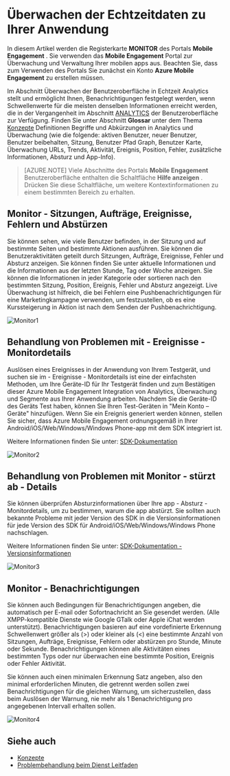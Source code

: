 <properties
   pageTitle="Azure mobilen Engagement Benutzeroberfläche - Monitor"
   description="Informationen Sie zum Überwachen von Echtzeitdaten über die Anwendung mit Azure Mobile Engagement"
   services="mobile-engagement"
   documentationCenter=""
   authors="piyushjo"
   manager="dwrede"
   editor=""/>

<tags
   ms.service="mobile-engagement"
   ms.devlang="na"
   ms.topic="article"
   ms.tgt_pltfrm="mobile-multiple"
   ms.workload="mobile"
   ms.date="08/19/2016"
   ms.author="piyushjo"/>

# <a name="how-to-monitor-real-time-data-about-your-application"></a>Überwachen der Echtzeitdaten zu Ihrer Anwendung

In diesem Artikel werden die Registerkarte **MONITOR** des Portals **Mobile Engagement** . Sie verwenden das **Mobile Engagement** Portal zur Überwachung und Verwaltung Ihrer mobilen apps aus. Beachten Sie, dass zum Verwenden des Portals Sie zunächst ein Konto **Azure Mobile Engagement** zu erstellen müssen. 


Im Abschnitt Überwachen der Benutzeroberfläche in Echtzeit Analytics stellt und ermöglicht Ihnen, Benachrichtigungen festgelegt werden, wenn Schwellenwerte für die meisten denselben Informationen erreicht werden, die in der Vergangenheit im Abschnitt [ANALYTICS](mobile-engagement-user-interface-analytics.md) der Benutzeroberfläche zur Verfügung. Finden Sie unter Abschnitt **Glossar** unter dem Thema [Konzepte](http://go.microsoft.com/fwlink/?LinkId=525555) Definitionen Begriffe und Abkürzungen in Analytics und Überwachung (wie die folgende: aktiven Benutzer, neuer Benutzer, Benutzer beibehalten, Sitzung, Benutzer Pfad Graph, Benutzer Karte, Überwachung URLs, Trends, Aktivität, Ereignis, Position, Fehler, zusätzliche Informationen, Absturz und App-Info).

>[AZURE.NOTE] Viele Abschnitte des Portals **Mobile Engagement** Benutzeroberfläche enthalten die Schaltfläche **Hilfe anzeigen** . Drücken Sie diese Schaltfläche, um weitere Kontextinformationen zu einem bestimmten Bereich zu erhalten.

## <a name="monitor---sessions-jobs-events-errors-and-crashes"></a>Monitor - Sitzungen, Aufträge, Ereignisse, Fehlern und Abstürzen

Sie können sehen, wie viele Benutzer befinden, in der Sitzung und auf bestimmte Seiten und bestimmte Aktionen ausführen. Sie können die Benutzeraktivitäten geteilt durch Sitzungen, Aufträge, Ereignisse, Fehler und Absturz anzeigen. Sie können finden Sie unter aktuelle Informationen und die Informationen aus der letzten Stunde, Tag oder Woche anzeigen. Sie können die Informationen in jeder Kategorie oder sortieren nach den bestimmten Sitzung, Position, Ereignis, Fehler und Absturz angezeigt.  Live Überwachung ist hilfreich, die bei Fehlern eine Pushbenachrichtigungen für eine Marketingkampagne verwenden, um festzustellen, ob es eine Kurssteigerung in Aktion ist nach dem Senden der Pushbenachrichtigung.

![Monitor1][14]  

## <a name="troubleshooting-with-monitor---events---details"></a>Behandlung von Problemen mit - Ereignisse - Monitordetails

Auslösen eines Ereignisses in der Anwendung von Ihrem Testgerät, und suchen sie im - Ereignisse - Monitordetails ist eine der einfachsten Methoden, um Ihre Geräte-ID für Ihr Testgerät finden und zum Bestätigen dieser Azure Mobile Engagement Integration von Analytics, Überwachung und Segmente aus Ihrer Anwendung arbeiten. Nachdem Sie die Geräte-ID des Geräts Test haben, können Sie Ihren Test-Geräten in "Mein Konto – Geräte" hinzufügen. Wenn Sie ein Ereignis generiert werden können, stellen Sie sicher, dass Azure Mobile Engagement ordnungsgemäß in Ihrer Android/iOS/Web/Windows/Windows Phone-app mit dem SDK integriert ist.

Weitere Informationen finden Sie unter: [SDK-Dokumentation][Link 5]

![Monitor2][15]  

## <a name="troubleshooting-with-monitor---crashes---details"></a>Behandlung von Problemen mit Monitor - stürzt ab - Details

Sie können überprüfen Absturzinformationen über Ihre app - Absturz - Monitordetails, um zu bestimmen, warum die app abstürzt. Sie sollten auch bekannte Probleme mit jeder Version des SDK in die Versionsinformationen für jede Version des SDK für Android/iOS/Web/Windows/Windows Phone nachschlagen.

Weitere Informationen finden Sie unter: [SDK-Dokumentation - Versionsinformationen][Link 5]

![Monitor3][16]

## <a name="monitor---alerts"></a>Monitor - Benachrichtigungen
Sie können auch Bedingungen für Benachrichtigungen angeben, die automatisch per E-mail oder Sofortnachricht an Sie gesendet werden. (Alle XMPP-kompatible Dienste wie Google GTalk oder Apple iChat werden unterstützt). Benachrichtigungen basieren auf eine vordefinierte Erkennung Schwellenwert größer als (>) oder kleiner als (<) eine bestimmte Anzahl von Sitzungen, Aufträge, Ereignisse, Fehlern oder abstürzen pro Stunde, Minute oder Sekunde. Benachrichtigungen können alle Aktivitäten eines bestimmten Typs oder nur überwachen eine bestimmte Position, Ereignis oder Fehler Aktivität. 

Sie können auch einen minimalen Erkennung Satz angeben, also den minimal erforderlichen Minuten, die getrennt werden sollen zwei Benachrichtigungen für die gleichen Warnung, um sicherzustellen, dass beim Auslösen der Warnung, nie mehr als 1 Benachrichtigung pro angegebenen Intervall erhalten sollen.

![Monitor4][17]


## <a name="see-also"></a>Siehe auch

- [Konzepte][Link 6]
- [Problembehandlung beim Dienst Leitfaden][Link 24]

<!--Image references-->
[1]: ./media/mobile-engagement-user-interface-navigation/navigation1.png
[2]: ./media/mobile-engagement-user-interface-home/home1.png
[3]: ./media/mobile-engagement-user-interface-home/home2.png
[4]: ./media/mobile-engagement-user-interface-home/home3.png
[5]: ./media/mobile-engagement-user-interface-home/home4.png
[6]: ./media/mobile-engagement-user-interface-home/home5.png
[7]: ./media/mobile-engagement-user-interface-my-account/myaccount1.png
[8]: ./media/mobile-engagement-user-interface-my-account/myaccount2.png
[9]: ./media/mobile-engagement-user-interface-my-account/myaccount3.png
[10]: ./media/mobile-engagement-user-interface-analytics/analytics1.png
[11]: ./media/mobile-engagement-user-interface-analytics/analytics2.png
[12]: ./media/mobile-engagement-user-interface-analytics/analytics3.png
[13]: ./media/mobile-engagement-user-interface-analytics/analytics4.png
[14]: ./media/mobile-engagement-user-interface-monitor/monitor1.png
[15]: ./media/mobile-engagement-user-interface-monitor/monitor2.png
[16]: ./media/mobile-engagement-user-interface-monitor/monitor3.png
[17]: ./media/mobile-engagement-user-interface-monitor/monitor4.png
[18]: ./media/mobile-engagement-user-interface-reach/reach1.png
[19]: ./media/mobile-engagement-user-interface-reach/reach2.png
[20]: ./media/mobile-engagement-user-interface-reach-campaign/Reach-Campaign1.png
[21]: ./media/mobile-engagement-user-interface-reach-campaign/Reach-Campaign2.png
[22]: ./media/mobile-engagement-user-interface-reach-campaign/Reach-Campaign3.png
[23]: ./media/mobile-engagement-user-interface-reach-campaign/Reach-Campaign4.png
[24]: ./media/mobile-engagement-user-interface-reach-campaign/Reach-Campaign5.png
[25]: ./media/mobile-engagement-user-interface-reach-campaign/Reach-Campaign6.png
[26]: ./media/mobile-engagement-user-interface-reach-campaign/Reach-Campaign7.png
[27]: ./media/mobile-engagement-user-interface-reach-campaign/Reach-Campaign8.png
[28]: ./media/mobile-engagement-user-interface-reach-campaign/Reach-Campaign9.png
[29]: ./media/mobile-engagement-user-interface-reach-criterion/Reach-Criterion1.png
[30]: ./media/mobile-engagement-user-interface-reach-content/Reach-Content1.png
[31]: ./media/mobile-engagement-user-interface-reach-content/Reach-Content2.png
[32]: ./media/mobile-engagement-user-interface-reach-content/Reach-Content3.png
[33]: ./media/mobile-engagement-user-interface-reach-content/Reach-Content4.png
[34]: ./media/mobile-engagement-user-interface-dashboard/dashboard1.png
[35]: ./media/mobile-engagement-user-interface-segments/segments1.png
[36]: ./media/mobile-engagement-user-interface-segments/segments2.png
[37]: ./media/mobile-engagement-user-interface-segments/segments3.png
[38]: ./media/mobile-engagement-user-interface-segments/segments4.png
[39]: ./media/mobile-engagement-user-interface-segments/segments5.png
[40]: ./media/mobile-engagement-user-interface-segments/segments6.png
[41]: ./media/mobile-engagement-user-interface-segments/segments7.png
[42]: ./media/mobile-engagement-user-interface-segments/segments8.png
[43]: ./media/mobile-engagement-user-interface-segments/segments9.png
[44]: ./media/mobile-engagement-user-interface-segments/segments10.png
[45]: ./media/mobile-engagement-user-interface-segments/segments11.png
[46]: ./media/mobile-engagement-user-interface-settings/settings1.png
[47]: ./media/mobile-engagement-user-interface-settings/settings2.png
[48]: ./media/mobile-engagement-user-interface-settings/settings3.png
[49]: ./media/mobile-engagement-user-interface-settings/settings4.png
[50]: ./media/mobile-engagement-user-interface-settings/settings5.png
[51]: ./media/mobile-engagement-user-interface-settings/settings6.png
[52]: ./media/mobile-engagement-user-interface-settings/settings7.png
[53]: ./media/mobile-engagement-user-interface-settings/settings8.png
[54]: ./media/mobile-engagement-user-interface-settings/settings9.png
[55]: ./media/mobile-engagement-user-interface-settings/settings10.png
[56]: ./media/mobile-engagement-user-interface-settings/settings11.png
[57]: ./media/mobile-engagement-user-interface-settings/settings12.png
[58]: ./media/mobile-engagement-user-interface-settings/settings13.png

<!--Link references-->
[Link 1]: mobile-engagement-user-interface.md
[Link 2]: mobile-engagement-troubleshooting-guide.md
[Link 3]: mobile-engagement-how-tos.md
[Link 4]: http://go.microsoft.com/fwlink/?LinkID=525553
[Link 5]: http://go.microsoft.com/fwlink/?LinkID=525554
[Link 6]: http://go.microsoft.com/fwlink/?LinkId=525555
[Link 7]: https://account.windowsazure.com/PreviewFeatures
[Link 8]: https://social.msdn.microsoft.com/Forums/azure/home?forum=azuremobileengagement
[Link 9]: http://azure.microsoft.com/services/mobile-engagement/
[Link 10]: http://azure.microsoft.com/documentation/services/mobile-engagement/
[Link 11]: http://azure.microsoft.com/pricing/details/mobile-engagement/
[Link 12]: mobile-engagement-user-interface-navigation.md
[Link 13]: mobile-engagement-user-interface-home.md
[Link 14]: mobile-engagement-user-interface-my-account.md
[Link 15]: mobile-engagement-user-interface-analytics.md
[Link 16]: mobile-engagement-user-interface-monitor.md
[Link 17]: mobile-engagement-user-interface-reach.md
[Link 18]: mobile-engagement-user-interface-segments.md
[Link 19]: mobile-engagement-user-interface-dashboard.md
[Link 20]: mobile-engagement-user-interface-settings.md
[Link 21]: mobile-engagement-troubleshooting-guide-analytics.md
[Link 22]: mobile-engagement-troubleshooting-guide-apis.md
[Link 23]: mobile-engagement-troubleshooting-guide-push-reach.md
[Link 24]: mobile-engagement-troubleshooting-guide-service.md
[Link 25]: mobile-engagement-troubleshooting-guide-sdk.md
[Link 26]: mobile-engagement-troubleshooting-guide-sr-info.md
[Link 27]: ../mobile-engagement-how-tos-first-push.md
[Link 28]: ../mobile-engagement-how-tos-test-campaign.md
[Link 29]: ../mobile-engagement-how-tos-personalize-push.md
[Link 30]: ../mobile-engagement-how-tos-differentiate-push.md
[Link 31]: ../mobile-engagement-how-tos-schedule-campaign.md
[Link 32]: ../mobile-engagement-how-tos-text-view.md
[Link 33]: ../mobile-engagement-how-tos-web-view.md
